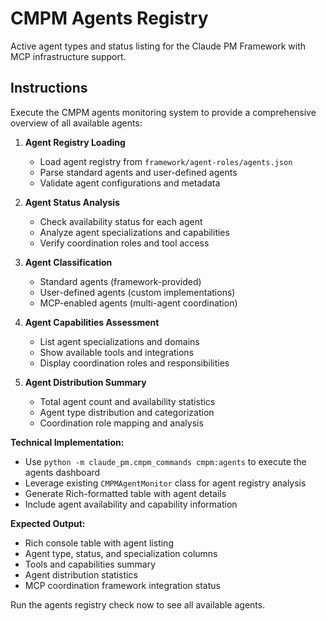 # CMPM Agents Registry

Active agent types and status listing for the Claude PM Framework with MCP infrastructure support.

## Instructions

Execute the CMPM agents monitoring system to provide a comprehensive overview of all available agents:

1. **Agent Registry Loading**
   - Load agent registry from `framework/agent-roles/agents.json`
   - Parse standard agents and user-defined agents
   - Validate agent configurations and metadata

2. **Agent Status Analysis**
   - Check availability status for each agent
   - Analyze agent specializations and capabilities
   - Verify coordination roles and tool access

3. **Agent Classification**
   - Standard agents (framework-provided)
   - User-defined agents (custom implementations)
   - MCP-enabled agents (multi-agent coordination)

4. **Agent Capabilities Assessment**
   - List agent specializations and domains
   - Show available tools and integrations
   - Display coordination roles and responsibilities

5. **Agent Distribution Summary**
   - Total agent count and availability statistics
   - Agent type distribution and categorization
   - Coordination role mapping and analysis

**Technical Implementation:**
- Use `python -m claude_pm.cmpm_commands cmpm:agents` to execute the agents dashboard
- Leverage existing `CMPMAgentMonitor` class for agent registry analysis
- Generate Rich-formatted table with agent details
- Include agent availability and capability information

**Expected Output:**
- Rich console table with agent listing
- Agent type, status, and specialization columns
- Tools and capabilities summary
- Agent distribution statistics
- MCP coordination framework integration status

Run the agents registry check now to see all available agents.